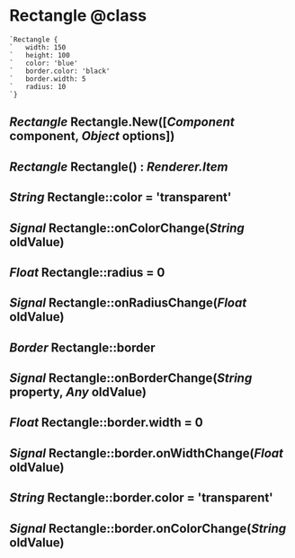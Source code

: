 Rectangle @class
================

```nml
`Rectangle {
`   width: 150
`   height: 100
`   color: 'blue'
`   border.color: 'black'
`   border.width: 5
`   radius: 10
`}
```

*Rectangle* Rectangle.New([*Component* component, *Object* options])
--------------------------------------------------------------------

*Rectangle* Rectangle() : *Renderer.Item*
-----------------------------------------

*String* Rectangle::color = 'transparent'
-----------------------------------------

## *Signal* Rectangle::onColorChange(*String* oldValue)

*Float* Rectangle::radius = 0
-----------------------------

## *Signal* Rectangle::onRadiusChange(*Float* oldValue)

*Border* Rectangle::border
--------------------------

## *Signal* Rectangle::onBorderChange(*String* property, *Any* oldValue)

*Float* Rectangle::border.width = 0
-----------------------------------

## *Signal* Rectangle::border.onWidthChange(*Float* oldValue)

*String* Rectangle::border.color = 'transparent'
------------------------------------------------

## *Signal* Rectangle::border.onColorChange(*String* oldValue)

